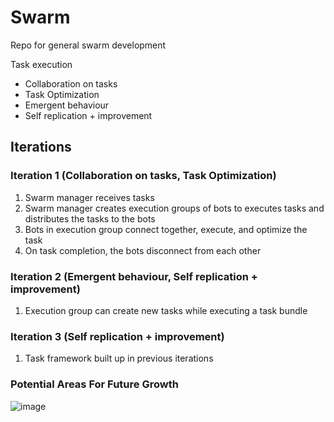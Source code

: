 # Swarm
Repo for general swarm development

Task execution
* Collaboration on tasks
* Task Optimization
* Emergent behaviour
* Self replication + improvement

## Iterations
### Iteration 1 (Collaboration on tasks, Task Optimization)
1. Swarm manager receives tasks
2. Swarm manager creates execution groups of bots to executes tasks and distributes the tasks to the bots
3. Bots in execution group connect together, execute, and optimize the task
4. On task completion, the bots disconnect from each other

### Iteration 2 (Emergent behaviour, Self replication + improvement)
1. Execution group can create new tasks while executing a task bundle

### Iteration 3 (Self replication + improvement)
1. Task framework built up in previous iterations

### Potential Areas For Future Growth
![image](https://user-images.githubusercontent.com/32938492/215887088-2bfbe084-559f-4390-ad02-17658bb54129.png)
